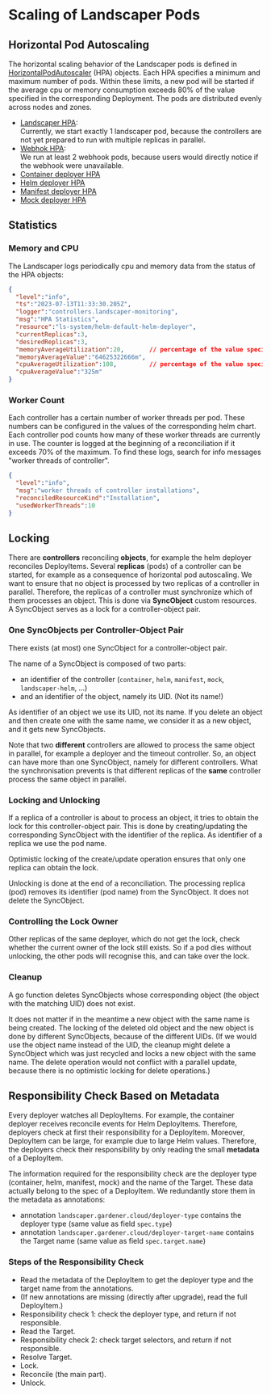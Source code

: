 # Scaling of Landscaper Pods

## Horizontal Pod Autoscaling

The horizontal scaling behavior of the Landscaper pods is defined in [HorizontalPodAutoscaler][1] (HPA) objects.
Each HPA specifies a minimum and maximum number of pods. Within these limits, a new pod will be started if the
average cpu or memory consumption exceeds 80% of the value specified in the corresponding Deployment.
The pods are distributed evenly across nodes and zones.

- [Landscaper HPA](../../charts/landscaper/charts/landscaper/templates/hpa-central-landscaper.yaml):  
  Currently, we start exactly 1 landscaper pod, because the controllers are not yet prepared to run with multiple 
  replicas in parallel.  
- [Webhok HPA](../../charts/landscaper/charts/landscaper/templates/hpa-webhook.yaml):  
  We run at least 2 webhook pods, because users would directly notice if the webhook were unavailable.
- [Container deployer HPA](../../charts/container-deployer/templates/hpa.yaml)
- [Helm deployer HPA](../../charts/helm-deployer/templates/hpa.yaml)
- [Manifest deployer HPA](../../charts/manifest-deployer/templates/hpa.yaml)
- [Mock deployer HPA](../../charts/mock-deployer/templates/hpa.yaml)



## Statistics

### Memory and CPU

The Landscaper logs periodically cpu and memory data from the status of the HPA objects:

```json
{
  "level":"info",
  "ts":"2023-07-13T11:33:30.205Z",
  "logger":"controllers.landscaper-monitoring",
  "msg":"HPA Statistics",
  "resource":"ls-system/helm-default-helm-deployer",
  "currentReplicas":3,
  "desiredReplicas":3,
  "memoryAverageUtilization":20,       // percentage of the value specified in the Deployment
  "memoryAverageValue":"64625322666m",
  "cpuAverageUtilization":108,         // percentage of the value specified in the Deployment
  "cpuAverageValue":"325m"
}
```

### Worker Count

Each controller has a certain number of worker threads per pod. These numbers can be configured in the values of the 
corresponding helm chart. Each controller pod counts how many of these worker threads are currently in use.
The counter is logged at the beginning of a reconciliation if it exceeds 70% of the maximum.
To find these logs, search for info messages "worker threads of controller".

```json
{
  "level":"info",
  "msg":"worker threads of controller installations",
  "reconciledResourceKind":"Installation",
  "usedWorkerThreads":10
}
```

## Locking

There are **controllers** reconciling **objects**, for example the helm deployer reconciles DeployItems. 
Several **replicas** (pods) of a controller can be started, for example as a consequence of horizontal pod autoscaling. 
We want to ensure that no object is processed by two replicas of a controller in parallel.
Therefore, the replicas of a controller must synchronize which of them processes an object. This is done via
**SyncObject** custom resources. A SyncObject serves as a lock for a controller-object pair.

### One SyncObjects per Controller-Object Pair

There exists (at most) one SyncObject for a controller-object pair.

The name of a SyncObject is composed of two parts:
- an identifier of the controller (`container`, `helm`, `manifest`, `mock`, `landscaper-helm`, ...)
- and an identifier of the object, namely its UID. (Not its name!)

As identifier of an object we use its UID, not its name. If you delete an object and then create one with the same name, 
we consider it as a new object, and it gets new SyncObjects.

Note that two **different** controllers are allowed to process the same object in parallel, for example a 
deployer and the timeout controller. So, an object can have more than one SyncObject, namely for different controllers. 
What the synchronisation prevents is that different replicas of the **same** controller process the same object in 
parallel.

### Locking and Unlocking

If a replica of a controller is about to process an object, it tries to obtain the lock for this controller-object pair.
This is done by creating/updating the corresponding SyncObject with the identifier of the replica.
As identifier of a replica we use the pod name.

Optimistic locking of the create/update operation ensures that only one replica can obtain the lock.

Unlocking is done at the end of a reconciliation. The processing replica (pod) removes its identifier (pod name) from 
the SyncObject. It does not delete the SyncObject. 

### Controlling the Lock Owner

Other replicas of the same deployer, which do not get the lock, check whether the current owner of the lock still exists. 
So if a pod dies without unlocking, the other pods will recognise this, and can take over the lock.

### Cleanup

A go function deletes SyncObjects whose corresponding object (the object with the matching UID) does not exist. 

It does not matter if in the meantime a new object with the same name is being created. The locking of the deleted old object
and the new object is done by different SyncObjects, because of the different UIDs. 
(If we would use the object name instead of the UID, the cleanup might delete a SyncObject which was just recycled and 
locks a new object with the same name. The delete operation would not conflict with a parallel update, because there is 
no optimistic locking for delete operations.)



## Responsibility Check Based on Metadata

Every deployer watches all DeployItems. For example, the container deployer receives reconcile events for Helm 
DeployItems. Therefore, deployers check at first their responsibility for a DeployItem. 
Moreover, DeployItem can be large, for example due to large Helm values. Therefore, the deployers check their
responsibility by only reading the small **metadata** of a DeployItem.

The information required for the responsibility check are the deployer type (container, helm, manifest, mock) and the
name of the Target. These data actually belong to the spec of a DeployItem. We redundantly store them in the metadata as 
annotations:

- annotation `landscaper.gardener.cloud/deployer-type` contains the deployer type (same value as field `spec.type`)
- annotation `landscaper.gardener.cloud/deployer-target-name` contains the Target name (same value as field `spec.target.name`)

### Steps of the Responsibility Check
 
- Read the metadata of the DeployItem to get the deployer type and the target name from the annotations.
- (If new annotations are missing (directly after upgrade), read the full DeployItem.)  
- Responsibility check 1: check the deployer type, and return if not responsible.  
- Read the Target.  
- Responsibility check 2: check target selectors, and return if not responsible.  
- Resolve Target.  
- Lock.  
- Reconcile (the main part).    
- Unlock.  


<!-- References -->

[1]: https://kubernetes.io/docs/tasks/run-application/horizontal-pod-autoscale/  



